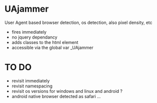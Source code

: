 UAjammer
========

User Agent based browser detection, os detection, also pixel density, etc

- fires immediately
- no jquery dependancy
- adds classes to the html element
- accessible via the global var _UAjammer


TO DO
========
- revisit immediately
- revisit namespacing
- revisit os versions for windows and linux and android ?
- android native browser detected as safari ...
